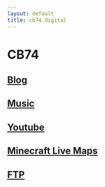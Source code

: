 ```yaml
---
layout: default
title: cb74.digital
---
```

# CB74

## [Blog](/blog/index.html)

## [Music](/music.md)

## [Youtube](https://www.youtube.com/watch?v=N29Kfyv9CQ8)

## [Minecraft Live Maps](/minecraftmain.md)

## [FTP](ftp://cb74.digital)
